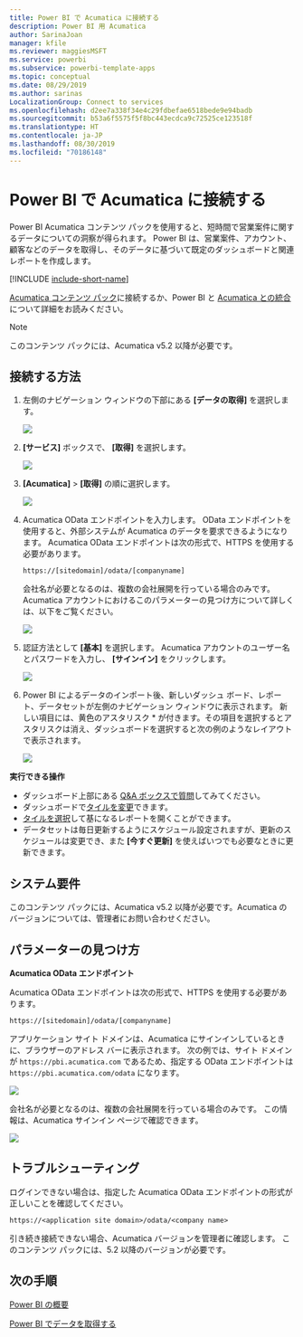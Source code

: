 ```yaml
---
title: Power BI で Acumatica に接続する
description: Power BI 用 Acumatica
author: SarinaJoan
manager: kfile
ms.reviewer: maggiesMSFT
ms.service: powerbi
ms.subservice: powerbi-template-apps
ms.topic: conceptual
ms.date: 08/29/2019
ms.author: sarinas
LocalizationGroup: Connect to services
ms.openlocfilehash: d2ee7a338f34e4c29fdbefae6518bede9e94badb
ms.sourcegitcommit: b53a6f5575f5f8bc443ecdca9c72525ce123518f
ms.translationtype: HT
ms.contentlocale: ja-JP
ms.lasthandoff: 08/30/2019
ms.locfileid: "70186148"
---
```

# <a name="connect-to-acumatica-with-power-bi"></a>Power BI で Acumatica に接続する
Power BI Acumatica コンテンツ パックを使用すると、短時間で営業案件に関するデータについての洞察が得られます。 Power BI は、営業案件、アカウント、顧客などのデータを取得し、そのデータに基づいて既定のダッシュボードと関連レポートを作成します。

[!INCLUDE [include-short-name](./includes/service-deprecate-content-packs.md)]

[Acumatica コンテンツ パック](https://app.powerbi.com/getdata/services/acumatica)に接続するか、Power BI と [Acumatica との統合](https://powerbi.microsoft.com/integrations/acumatica)について詳細をお読みください。

>[!NOTE]
>このコンテンツ パックには、Acumatica v5.2 以降が必要です。

## <a name="how-to-connect"></a>接続する方法
1. 左側のナビゲーション ウィンドウの下部にある **[データの取得]** を選択します。
   
   ![](media/service-connect-to-acumatica/getdata3.png)
2. **[サービス]** ボックスで、 **[取得]** を選択します。
   
   ![](media/service-connect-to-acumatica/getdata2.png)
3. **[Acumatica]** \> **[取得]** の順に選択します。
   
   ![](media/service-connect-to-acumatica/acumatica.png)
4. Acumatica OData エンドポイントを入力します。 OData エンドポイントを使用すると、外部システムが Acumatica のデータを要求できるようになります。 Acumatica OData エンドポイントは次の形式で、HTTPS を使用する必要があります。
   
     `https://[sitedomain]/odata/[companyname]`
   
   会社名が必要となるのは、複数の会社展開を行っている場合のみです。 Acumatica アカウントにおけるこのパラメーターの見つけ方について詳しくは、以下をご覧ください。
   
   ![](media/service-connect-to-acumatica/parameters.png)
5. 認証方法として **[基本]** を選択します。 Acumatica アカウントのユーザー名とパスワードを入力し、 **[サインイン]** をクリックします。
   
    ![](media/service-connect-to-acumatica/creds2.png)
6. Power BI によるデータのインポート後、新しいダッシュ ボード、レポート、データセットが左側のナビゲーション ウィンドウに表示されます。 新しい項目には、黄色のアスタリスク \* が付きます。その項目を選択するとアスタリスクは消え、ダッシュボードを選択すると次の例のようなレイアウトで表示されます。
   
    ![](media/service-connect-to-acumatica/dashboard.png)

**実行できる操作**

* ダッシュボード上部にある [Q&A ボックスで質問](consumer/end-user-q-and-a.md)してみてください。
* ダッシュボードで[タイルを変更](service-dashboard-edit-tile.md)できます。
* [タイルを選択](consumer/end-user-tiles.md)して基になるレポートを開くことができます。
* データセットは毎日更新するようにスケジュール設定されますが、更新のスケジュールは変更でき、また **[今すぐ更新]** を使えばいつでも必要なときに更新できます。

## <a name="system-requirements"></a>システム要件
このコンテンツ パックには、Acumatica v5.2 以降が必要です。Acumatica のバージョンについては、管理者にお問い合わせください。

## <a name="finding-parameters"></a>パラメーターの見つけ方
**Acumatica OData エンドポイント**

Acumatica OData エンドポイントは次の形式で、HTTPS を使用する必要があります。

    https://[sitedomain]/odata/[companyname]

アプリケーション サイト ドメインは、Acumatica にサインインしているときに、ブラウザーのアドレス バーに表示されます。 次の例では、サイト ドメインが `https://pbi.acumatica.com` であるため、指定する OData エンドポイントは `https://pbi.acumatica.com/odata` になります。

 ![](media/service-connect-to-acumatica/url.png)

会社名が必要となるのは、複数の会社展開を行っている場合のみです。 この情報は、Acumatica サインイン ページで確認できます。

![](media/service-connect-to-acumatica/signin2.png)

## <a name="troubleshooting"></a>トラブルシューティング
ログインできない場合は、指定した Acumatica OData エンドポイントの形式が正しいことを確認してください。

    https://<application site domain>/odata/<company name>

引き続き接続できない場合、Acumatica バージョンを管理者に確認します。 このコンテンツ パックには、5.2 以降のバージョンが必要です。

## <a name="next-steps"></a>次の手順
[Power BI の概要](service-get-started.md)

[Power BI でデータを取得する](service-get-data.md)

